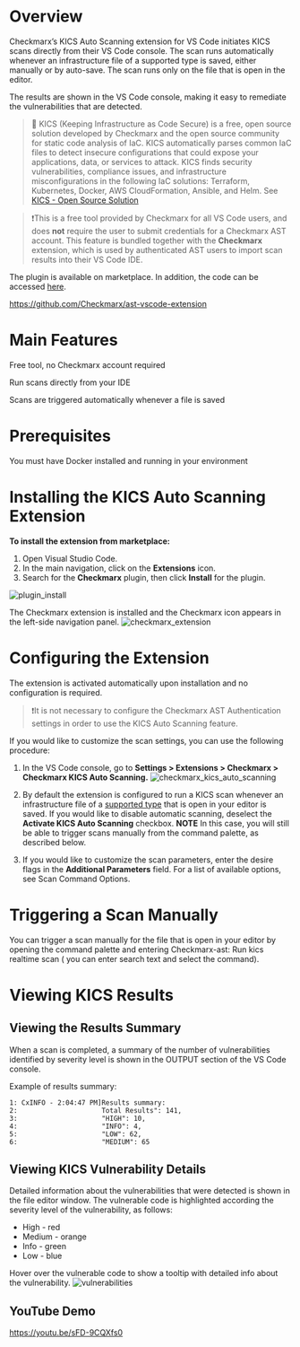 # Overview
Checkmarx’s KICS Auto Scanning extension for VS Code initiates KICS scans directly from their VS Code console. The scan runs automatically whenever an infrastructure file of a supported type is saved, either manually or by auto-save. The scan runs only on the file that is open in the editor.

The results are shown in the VS Code console, making it easy to remediate the vulnerabilities that are detected.

> 📝 KICS (Keeping Infrastructure as Code Secure) is a free, open source solution developed by Checkmarx and the open source community for static code analysis of IaC. KICS automatically parses common IaC files to detect insecure configurations that could expose your applications, data, or services to attack. KICS finds security vulnerabilities, compliance issues, and infrastructure misconfigurations in the following IaC solutions: Terraform, Kubernetes, Docker, AWS CloudFormation, Ansible, and Helm.
> See <a href="https://checkmarx.com/product/opensource/kics-open-source-infrastructure-as-code-project/">KICS - Open Source Solution</a>



>❗️This is a free tool provided by Checkmarx for all VS Code users, and does **not** require the user to submit credentials for a Checkmarx AST account. This feature is bundled together with the **Checkmarx** extension, which is used by authenticated AST users to import scan results into their VS Code IDE.  

The plugin is available on marketplace. In addition, the code can be accessed <a href="https://github.com/Checkmarx/ast-vscode-extension">here</a>.

https://github.com/Checkmarx/ast-vscode-extension
# Main Features
Free tool, no Checkmarx account required

Run scans directly from your IDE

Scans are triggered automatically whenever a file is saved

# Prerequisites
You must have Docker installed and running in your environment

# Installing the KICS Auto Scanning Extension
**To install the extension from marketplace:**

1. Open Visual Studio Code.
2. In the main navigation, click on the **Extensions** icon.
3. Search for the **Checkmarx** plugin, then click **Install** for the plugin.

![plugin_install](https://user-images.githubusercontent.com/105008282/182109202-7585a4fc-c0ea-44bf-9496-2209ae602a4e.png)


The Checkmarx extension is installed and the Checkmarx icon appears in the left-side navigation panel.
![checkmarx_extension](https://user-images.githubusercontent.com/105008282/182109554-ce6451d8-d357-4219-ad59-8b20fec4bf3b.png)



# Configuring the Extension
The extension is activated automatically upon installation and no configuration is required. 

>❗️It is not necessary to configure the Checkmarx AST Authentication settings in order to use the KICS Auto Scanning feature.

If you would like to customize the scan settings, you can use the following procedure:

1. In the VS Code console, go to **Settings > Extensions > Checkmarx > Checkmarx KICS Auto Scanning.**
![checkmarx_kics_auto_scanning](https://user-images.githubusercontent.com/105008282/182109584-88f5ca31-c5c8-497f-a023-633951132ccc.png)



2. By default the extension is configured to run a KICS scan whenever an infrastructure file of a [supported type](platforms.md) that is open in your editor is saved. If you would like to disable automatic scanning, deselect the **Activate KICS Auto Scanning** checkbox. 
**NOTE** In this case, you will still be able to trigger scans manually from the command palette, as described below.

3. If you would like to customize the scan parameters, enter the desire flags in the **Additional Parameters** field. For a list of available options, see Scan Command Options.

# Triggering a Scan Manually
You can trigger a scan manually for the file that is open in your editor by opening the command palette and entering  Checkmarx-ast: Run kics realtime scan ( you can enter search text and select the command).

# Viewing KICS Results 
## Viewing the Results Summary
When a scan is completed, a summary of the number of vulnerabilities identified by severity level is shown in the OUTPUT section of the VS Code console. 

Example of results summary:

```hcl
1: CxINFO - 2:04:47 PM]Results summary:
2:                     Total Results": 141,
3:                     "HIGH": 10,
4:                     "INFO": 4,
5:                     "LOW": 62,
6:                     "MEDIUM": 65
```

## Viewing KICS Vulnerability Details
Detailed information about the vulnerabilities that were detected is shown in the file editor window. The vulnerable code is highlighted according the severity level of the vulnerability, as follows:

- High - red
- Medium - orange
- Info - green
- Low - blue

Hover over the vulnerable code to show a tooltip with detailed info about the vulnerability. 
![vulnerabilities](https://user-images.githubusercontent.com/105008282/182109633-0510aa5a-ded0-4287-8bd9-681d6da9185d.png)

## YouTube Demo
 https://youtu.be/sFD-9CQXfs0

